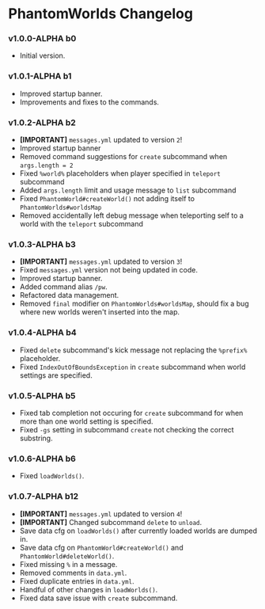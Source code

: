 # PhantomWorlds Changelog

### v1.0.0-ALPHA b0
* Initial version.

### v1.0.1-ALPHA b1
* Improved startup banner.
* Improvements and fixes to the commands.

### v1.0.2-ALPHA b2
* **[IMPORTANT]** `messages.yml` updated to version `2`!
* Improved startup banner
* Removed command suggestions for `create` subcommand when `args.length = 2`
* Fixed `%world%` placeholders when player specified in `teleport` subcommand
* Added `args.length` limit and usage message to `list` subcommand
* Fixed `PhantomWorld#createWorld()` not adding itself to `PhantomWorlds#worldsMap`
* Removed accidentally left debug message when teleporting self to a world with the `teleport` subcommand

### v1.0.3-ALPHA b3
* **[IMPORTANT]** `messages.yml` updated to version `3`!
* Fixed `messages.yml` version not being updated in code.
* Improved startup banner.
* Added command alias `/pw`.
* Refactored data management.
* Removed `final` modifier on `PhantomWorlds#worldsMap`, should fix a bug where new worlds weren't inserted into the map.

### v1.0.4-ALPHA b4
* Fixed `delete` subcommand's kick message not replacing the `%prefix%` placeholder.
* Fixed `IndexOutOfBoundsException` in `create` subcommand when world settings are specified.

### v1.0.5-ALPHA b5
* Fixed tab completion not occuring for `create` subcommand for when more than one world setting is specified.
* Fixed `-gs` setting in subcommand `create` not checking the correct substring.

### v1.0.6-ALPHA b6
* Fixed `loadWorlds()`.

### v1.0.7-ALPHA b12
* **[IMPORTANT]** `messages.yml` updated to version `4`!
* **[IMPORTANT]** Changed subcommand `delete` to `unload`.
* Save data cfg on `loadWorlds()` after currently loaded worlds are dumped in.
* Save data cfg on `PhantomWorld#createWorld()` and `PhantomWorld#deleteWorld()`.
* Fixed missing `%` in a message.
* Removed comments in `data.yml`.
* Fixed duplicate entries in `data.yml`.
* Handful of other changes in `loadWorlds()`.
* Fixed data save issue with `create` subcommand.